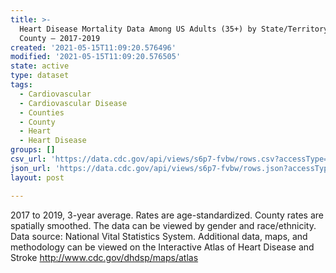 ```yaml
---
title: >-
  Heart Disease Mortality Data Among US Adults (35+) by State/Territory and
  County – 2017-2019
created: '2021-05-15T11:09:20.576496'
modified: '2021-05-15T11:09:20.576505'
state: active
type: dataset
tags:
  - Cardiovascular
  - Cardiovascular Disease
  - Counties
  - County
  - Heart
  - Heart Disease
groups: []
csv_url: 'https://data.cdc.gov/api/views/s6p7-fvbw/rows.csv?accessType=DOWNLOAD'
json_url: 'https://data.cdc.gov/api/views/s6p7-fvbw/rows.json?accessType=DOWNLOAD'
layout: post

---
```

2017 to 2019, 3-year average. Rates are age-standardized. County rates are spatially smoothed. The data can be viewed by gender and race/ethnicity. Data source: National Vital Statistics System. Additional data, maps, and methodology can be viewed on the Interactive Atlas of Heart Disease and Stroke http://www.cdc.gov/dhdsp/maps/atlas
